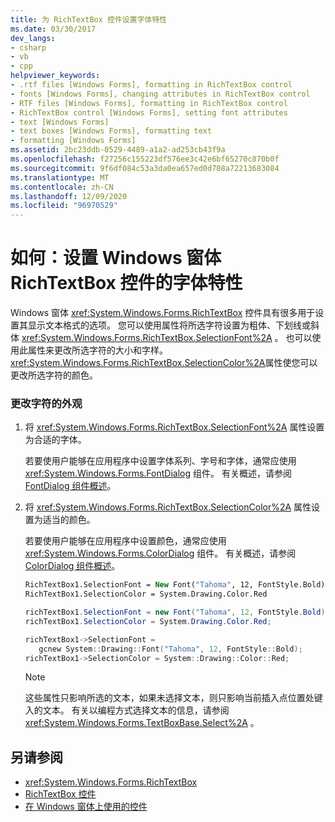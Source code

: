 ```yaml
---
title: 为 RichTextBox 控件设置字体特性
ms.date: 03/30/2017
dev_langs:
- csharp
- vb
- cpp
helpviewer_keywords:
- .rtf files [Windows Forms], formatting in RichTextBox control
- fonts [Windows Forms], changing attributes in RichTextBox control
- RTF files [Windows Forms], formatting in RichTextBox control
- RichTextBox control [Windows Forms], setting font attributes
- text [Windows Forms]
- text boxes [Windows Forms], formatting text
- formatting [Windows Forms]
ms.assetid: 2bc23ddb-0529-4489-a1a2-ad253cb43f9a
ms.openlocfilehash: f27256c155223df576ee3c42e6bf65270c870b0f
ms.sourcegitcommit: 9f6df084c53a3da0ea657ed0d708a72213683084
ms.translationtype: MT
ms.contentlocale: zh-CN
ms.lasthandoff: 12/09/2020
ms.locfileid: "96970529"
---
```

# <a name="how-to-set-font-attributes-for-the-windows-forms-richtextbox-control"></a>如何：设置 Windows 窗体 RichTextBox 控件的字体特性
Windows 窗体 <xref:System.Windows.Forms.RichTextBox> 控件具有很多用于设置其显示文本格式的选项。 您可以使用属性将所选字符设置为粗体、下划线或斜体 <xref:System.Windows.Forms.RichTextBox.SelectionFont%2A> 。 也可以使用此属性来更改所选字符的大小和字样。 <xref:System.Windows.Forms.RichTextBox.SelectionColor%2A>属性使您可以更改所选字符的颜色。  
  
### <a name="to-change-the-appearance-of-characters"></a>更改字符的外观  
  
1. 将 <xref:System.Windows.Forms.RichTextBox.SelectionFont%2A> 属性设置为合适的字体。  
  
     若要使用户能够在应用程序中设置字体系列、字号和字体，通常应使用 <xref:System.Windows.Forms.FontDialog> 组件。 有关概述，请参阅 [FontDialog 组件概述](fontdialog-component-overview-windows-forms.md)。  
  
2. 将 <xref:System.Windows.Forms.RichTextBox.SelectionColor%2A> 属性设置为适当的颜色。  
  
     若要使用户能够在应用程序中设置颜色，通常应使用 <xref:System.Windows.Forms.ColorDialog> 组件。 有关概述，请参阅 [ColorDialog 组件概述](colordialog-component-overview-windows-forms.md)。  
  
    ```vb  
    RichTextBox1.SelectionFont = New Font("Tahoma", 12, FontStyle.Bold)  
    RichTextBox1.SelectionColor = System.Drawing.Color.Red  
    ```  
  
    ```csharp  
    richTextBox1.SelectionFont = new Font("Tahoma", 12, FontStyle.Bold);  
    richTextBox1.SelectionColor = System.Drawing.Color.Red;  
    ```  
  
    ```cpp  
    richTextBox1->SelectionFont =  
       gcnew System::Drawing::Font("Tahoma", 12, FontStyle::Bold);  
    richTextBox1->SelectionColor = System::Drawing::Color::Red;  
    ```  
  
    > [!NOTE]
    > 这些属性只影响所选的文本，如果未选择文本，则只影响当前插入点位置处键入的文本。 有关以编程方式选择文本的信息，请参阅 <xref:System.Windows.Forms.TextBoxBase.Select%2A> 。  
  
## <a name="see-also"></a>另请参阅

- <xref:System.Windows.Forms.RichTextBox>
- [RichTextBox 控件](richtextbox-control-windows-forms.md)
- [在 Windows 窗体上使用的控件](controls-to-use-on-windows-forms.md)
